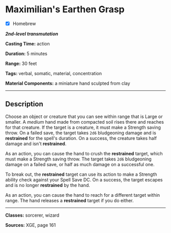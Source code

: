# Maximilian's Earthen Grasp

- [x] Homebrew

***2nd-level transmutation***

**Casting Time:** action

**Duration:** 5 minutes

**Range:** 30 feet

**Tags:** verbal, somatic, material, concentration

**Material Components:** a miniature hand sculpted from clay

---

## Description
Choose an object or creature that you can see within range that is Large or smaller.
A *medium* hand made from compacted soil rises there and reaches for that creature.
If the target is a creature, it must make a Strength saving throw.
On a failed save, the target takes `2d6` bludgeoning damage and is **restrained** for the spell's duration.
On a success, the creature takes half damage and isn't **restrained**.

As an action, you can cause the hand to crush the **restrained** target, which must make a Strength saving throw.
The target takes `2d6` bludgeoning damage on a failed save, or half as much damage on a successful one.

To break out, the **restrained** target can use its action to make a Strength ability check against your Spell Save DC.
On a success, the target escapes and is no longer **restrained** by the hand.

As an action, you can cause the hand to reach for a different target within range.
The hand releases a **restrained** target if you do either.

---

**Classes:** sorcerer, wizard

**Sources:** XGE, page 161
